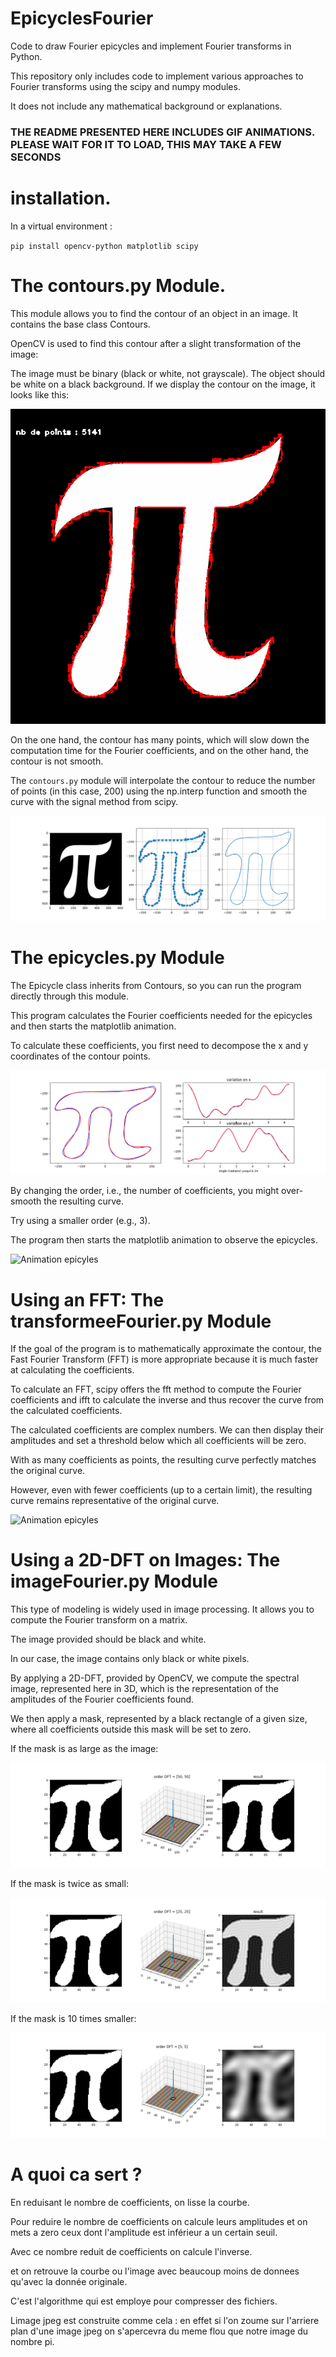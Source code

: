 # EpicyclesFourier

Code to draw Fourier epicycles and implement Fourier transforms in Python.

This repository only includes code to implement various approaches to Fourier transforms using the scipy and numpy modules.

It does not include any mathematical background or explanations.

### THE README PRESENTED HERE INCLUDES GIF ANIMATIONS. PLEASE WAIT FOR IT TO LOAD, THIS MAY TAKE A FEW SECONDS ###

# installation. 

In a virtual environment :  

`pip install opencv-python matplotlib scipy`

# The contours.py Module. 

This module allows you to find the contour of an object in an image. It contains the base class Contours.

OpenCV is used to find this contour after a slight transformation of the image:

The image must be binary (black or white, not grayscale).
The object should be white on a black background.
If we display the contour on the image, it looks like this:  

![Contours Image](Pictures/image_originale.png)

On the one hand, the contour has many points, which will slow down the computation time for the Fourier coefficients, and on the other hand, the contour is not smooth.

The `contours.py` module will interpolate the contour to reduce the number of points (in this case, 200) using the np.interp function and smooth the curve with the signal method from scipy.  

![Contours Image](Pictures/resultat_contour.png)

# The epicycles.py Module

The Epicycle class inherits from Contours, so you can run the program directly through this module.

This program calculates the Fourier coefficients needed for the epicycles and then starts the matplotlib animation.

To calculate these coefficients, you first need to decompose the x and y coordinates of the contour points.

![Contours Image](Pictures/epicycles.png)


By changing the order, i.e., the number of coefficients, you might over-smooth the resulting curve.

Try using a smaller order (e.g., 3).

The program then starts the matplotlib animation to observe the epicycles.

![Animation epicyles](Pictures/animation_readme.gif)

# Using an FFT: The transformeeFourier.py Module

If the goal of the program is to mathematically approximate the contour, the Fast Fourier Transform (FFT) is more appropriate because it is much faster at calculating the coefficients.

To calculate an FFT, scipy offers the fft method to compute the Fourier coefficients and ifft to calculate the inverse and thus recover the curve from the calculated coefficients.

The calculated coefficients are complex numbers. We can then display their amplitudes and set a threshold below which all coefficients will be zero.

With as many coefficients as points, the resulting curve perfectly matches the original curve.

However, even with fewer coefficients (up to a certain limit), the resulting curve remains representative of the original curve.

![Animation epicyles](Pictures/animation_readme_fft.gif)

# Using a 2D-DFT on Images: The imageFourier.py Module

This type of modeling is widely used in image processing. It allows you to compute the Fourier transform on a matrix.

The image provided should be black and white.

In our case, the image contains only black or white pixels.

By applying a 2D-DFT, provided by OpenCV, we compute the spectral image, represented here in 3D, which is the representation of the amplitudes of the Fourier coefficients found.

We then apply a mask, represented by a black rectangle of a given size, where all coefficients outside this mask will be set to zero.

If the mask is as large as the image:

![Contours Image](<Pictures/image_DFT_[50, 50].png>)

If the mask is twice as small:

![alt text](<Pictures/image_DFT_[25, 25].png>)

If the mask is 10 times smaller:

![alt text](<Pictures/image_DFT_[5, 5].png>)

# A quoi ca sert ?  

En reduisant le nombre de coefficients, on lisse la courbe. 

Pour reduire le nombre de coefficients on calcule leurs amplitudes et on mets a zero ceux dont l'amplitude est inférieur a un certain seuil. 

Avec ce nombre reduit de coefficients on calcule l'inverse. 

et on retrouve la courbe ou l'image avec beaucoup moins de donnees qu'avec la donnée originale. 

C'est l'algorithme qui est employe pour compresser des fichiers. 

Limage jpeg est construite comme cela : en effet si l'on zoume sur l'arriere plan d'une image jpeg on s'apercevra du meme flou que notre image du nombre pi. 






